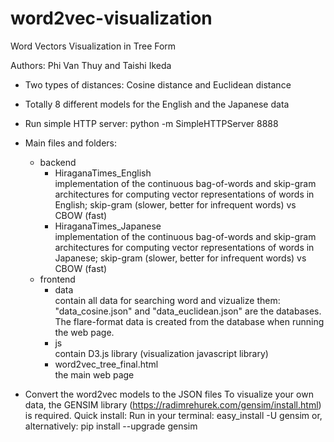 # word2vec-visualization
Word Vectors Visualization in Tree Form

Authors: Phi Van Thuy and Taishi Ikeda

- Two types of distances: Cosine distance and Euclidean distance
- Totally 8 different models for the English and the Japanese data
- Run simple HTTP server: python -m SimpleHTTPServer 8888

- Main files and folders:
	+ backend<br>
		+ HiraganaTimes_English<br>
			implementation of the continuous bag-of-words and skip-gram architectures for computing vector representations of words in English; skip-gram (slower, better for infrequent words) vs CBOW (fast)
		+ HiraganaTimes_Japanese<br>
			implementation of the continuous bag-of-words and skip-gram architectures for computing vector representations of words in Japanese; skip-gram (slower, better for infrequent words) vs CBOW (fast)
	+ frontend<br>
		+ data<br>
			contain all data for searching word and vizualize them: "data_cosine.json" and "data_euclidean.json" are the databases. The flare-format data is created from the database when running the web page.
		+ js<br>
			contain D3.js library (visualization javascript library)
		+ word2vec_tree_final.html<br>
			the main web page

- Convert the word2vec models to the JSON files
	To visualize your own data, the GENSIM library (https://radimrehurek.com/gensim/install.html) is required.
	Quick install: Run in your terminal:
		easy_install -U gensim
		or, alternatively:
		pip install --upgrade gensim

